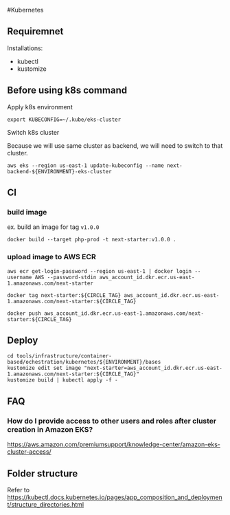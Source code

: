 #Kubernetes

## Requiremnet
Installations:

* kubectl
* kustomize

## Before using k8s command

Apply k8s environment

```
export KUBECONFIG=~/.kube/eks-cluster
```

Switch k8s cluster

Because we will use same cluster as backend, we will need to switch to that cluster.

```
aws eks --region us-east-1 update-kubeconfig --name next-backend-${ENVIRONMENT}-eks-cluster
```

## CI
### build image

ex. build an image for tag `v1.0.0`

```
docker build --target php-prod -t next-starter:v1.0.0 .
```

### upload image to AWS ECR
```
aws ecr get-login-password --region us-east-1 | docker login --username AWS --password-stdin aws_account_id.dkr.ecr.us-east-1.amazonaws.com/next-starter

docker tag next-starter:${CIRCLE_TAG} aws_account_id.dkr.ecr.us-east-1.amazonaws.com/next-starter:${CIRCLE_TAG}

docker push aws_account_id.dkr.ecr.us-east-1.amazonaws.com/next-starter:${CIRCLE_TAG}
```

## Deploy

```
cd tools/infrastructure/container-based/ochestration/kubernetes/${ENVIRONMENT}/bases
kustomize edit set image "next-starter=aws_account_id.dkr.ecr.us-east-1.amazonaws.com/next-starter:${CIRCLE_TAG}"
kustomize build | kubectl apply -f -
```

## FAQ
### How do I provide access to other users and roles after cluster creation in Amazon EKS?
https://aws.amazon.com/premiumsupport/knowledge-center/amazon-eks-cluster-access/

## Folder structure
Refer to https://kubectl.docs.kubernetes.io/pages/app_composition_and_deployment/structure_directories.html
